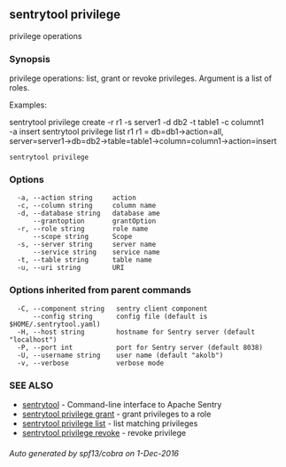 ## sentrytool privilege

privilege operations

### Synopsis


privilege operations: list, grant or revoke privileges.
Argument is a list of roles.

Examples:

  sentrytool privilege create -r r1 -s server1 -d db2 -t table1 -c columnt1 \
      -a insert
  sentrytool privilege list r1
r1 = db=db1->action=all, \
     server=server1->db=db2->table=table1->column=column1->action=insert


```
sentrytool privilege
```

### Options

```
  -a, --action string     action
  -c, --column string     column name
  -d, --database string   database ame
      --grantoption       grantOption
  -r, --role string       role name
      --scope string      Scope
  -s, --server string     server name
      --service string    service name
  -t, --table string      table name
  -u, --uri string        URI
```

### Options inherited from parent commands

```
  -C, --component string   sentry client component
      --config string      config file (default is $HOME/.sentrytool.yaml)
  -H, --host string        hostname for Sentry server (default "localhost")
  -P, --port int           port for Sentry server (default 8038)
  -U, --username string    user name (default "akolb")
  -v, --verbose            verbose mode
```

### SEE ALSO
* [sentrytool](sentrytool.md)	 - Command-line interface to Apache Sentry
* [sentrytool privilege grant](sentrytool_privilege_grant.md)	 - grant privileges to a role
* [sentrytool privilege list](sentrytool_privilege_list.md)	 - list matching privileges
* [sentrytool privilege revoke](sentrytool_privilege_revoke.md)	 - revoke privilege

###### Auto generated by spf13/cobra on 1-Dec-2016
